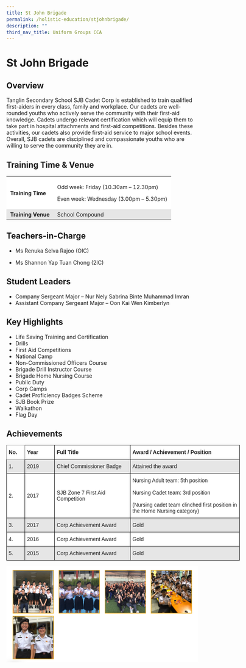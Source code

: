 ```yaml
---
title: St John Brigade
permalink: /holistic-education/stjohnbrigade/
description: ""
third_nav_title: Uniform Groups CCA
---
```

# St John Brigade


## Overview


Tanglin Secondary School SJB Cadet Corp is established to train qualified first-aiders in every class, family and workplace. Our cadets are well-rounded youths who actively serve the community with their first-aid knowledge. Cadets undergo relevant certification which will equip them to take part in hospital attachments and first-aid competitions. Besides these activities, our cadets also provide first-aid service to major school events. Overall, SJB cadets are disciplined and compassionate youths who are willing to serve the community they are in.

## Training Time & Venue


<table style="box-sizing: inherit; border-collapse: collapse; border-spacing: 0px; max-width: 100%;"><tbody style="box-sizing: inherit;"><tr style="box-sizing: inherit; background: rgb(255, 255, 255);"><td style="box-sizing: inherit; padding: 5px 10px;"><strong style="box-sizing: inherit; font-weight: bold;">Training Time</strong></td><td style="box-sizing: inherit; padding: 5px 10px;"><p style="box-sizing: inherit; font-size: 1em;">Odd week: Friday (10.30am – 12.30pm)</p><p style="box-sizing: inherit; font-size: 1em;">Even week: Wednesday (3.00pm – 5.30pm)</p></td></tr><tr style="box-sizing: inherit; background: rgb(230, 230, 230);"><td style="box-sizing: inherit; padding: 5px 10px;"><strong style="box-sizing: inherit; font-weight: bold;">Training Venue</strong></td><td style="box-sizing: inherit; padding: 5px 10px;">School Compound</td></tr></tbody></table>

## Teachers-in-Charge


*   Ms Renuka Selva Rajoo (OIC)
    
*   Ms Shannon Yap Tuan Chong (2IC)
    

## Student Leaders


*   Company Sergeant Major – Nur Nely Sabrina Binte Muhammad Imran
*   Assistant Company Sergeant Major – Oon Kai Wen Kimberlyn

## Key Highlights


*   Life Saving Training and Certification
*   Drills
*   First Aid Competitions
*   National Camp
*   Non-Commissioned Officers Course
*   Brigade Drill Instructor Course
*   Brigade Home Nursing Course
*   Public Duty
*   Corp Camps
*   Cadet Proficiency Badges Scheme
*   SJB Book Prize
*   Walkathon
*   Flag Day

## Achievements


<style type="text/css">
.tg  {border-collapse:collapse;border-spacing:0;}
.tg td{border-color:black;border-style:solid;border-width:1px;font-family:Arial, sans-serif;font-size:14px;
  overflow:hidden;padding:10px 5px;word-break:normal;}
.tg th{border-color:black;border-style:solid;border-width:1px;font-family:Arial, sans-serif;font-size:14px;
  font-weight:normal;overflow:hidden;padding:10px 5px;word-break:normal;}
.tg .tg-l2bf{background-color:#FFF;color:#222;font-weight:bold;text-align:left;vertical-align:top}
.tg .tg-h5mn{background-color:#E6E6E6;color:#222;text-align:left;vertical-align:middle}
.tg .tg-xyrl{background-color:#E6E6E6;color:#222;text-align:left;vertical-align:top}
.tg .tg-0f6e{background-color:#FFF;border-color:inherit;color:#222;font-weight:bold;text-align:left;vertical-align:top}
.tg .tg-1ppo{background-color:#FFF;color:#222;text-align:left;vertical-align:middle}
.tg .tg-tsok{background-color:#FFF;color:#222;text-align:left;vertical-align:top}
</style>
<table class="tg" style="undefined;table-layout: fixed; width: 613px">
<colgroup>
<col style="width: 48.2px">
<col style="width: 78.2px">
<col style="width: 199.2px">
<col style="width: 287.2px">
</colgroup>
<thead>
  <tr>
    <th class="tg-0f6e"><span style="font-weight:bold">No.</span></th>
    <th class="tg-l2bf"><span style="font-weight:bold">Year</span></th>
    <th class="tg-l2bf"><span style="font-weight:bold">Full Title</span></th>
    <th class="tg-l2bf"><span style="font-weight:bold">Award / Achievement / Position</span></th>
  </tr>
</thead>
<tbody>
  <tr>
    <td class="tg-h5mn">1.</td>
    <td class="tg-h5mn">2019</td>
    <td class="tg-h5mn">Chief Commissioner Badge</td>
    <td class="tg-xyrl">Attained the award</td>
  </tr>
  <tr>
    <td class="tg-1ppo">2.</td>
    <td class="tg-1ppo">2017</td>
    <td class="tg-1ppo">SJB Zone 7 First Aid Competition</td>
    <td class="tg-tsok">Nursing Adult team: 5th position<br><br>Nursing Cadet team: 3rd position<br><br>(Nursing cadet team clinched first position in the Home Nursing category)</td>
  </tr>
  <tr>
    <td class="tg-h5mn">3.</td>
    <td class="tg-h5mn">2017</td>
    <td class="tg-h5mn">Corp Achievement Award</td>
    <td class="tg-h5mn">Gold</td>
  </tr>
  <tr>
    <td class="tg-1ppo">4.</td>
    <td class="tg-1ppo">2016</td>
    <td class="tg-1ppo">Corp Achievement Award</td>
    <td class="tg-1ppo">Gold</td>
  </tr>
  <tr>
    <td class="tg-h5mn">5.</td>
    <td class="tg-h5mn">2015</td>
    <td class="tg-h5mn">Corp Achievement Award</td>
    <td class="tg-h5mn">Gold </td>
  </tr>
</tbody>
</table>

![](/images/Screenshot%20(32).png)